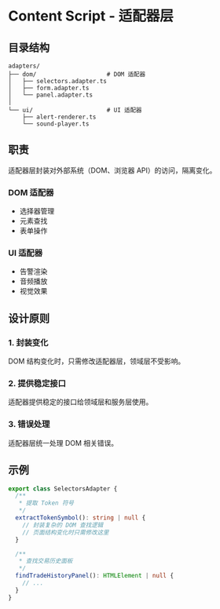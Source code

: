 # Content Script - 适配器层

## 目录结构

```
adapters/
├── dom/                    # DOM 适配器
│   ├── selectors.adapter.ts
│   ├── form.adapter.ts
│   └── panel.adapter.ts
│
└── ui/                     # UI 适配器
    ├── alert-renderer.ts
    └── sound-player.ts
```

## 职责

适配器层封装对外部系统（DOM、浏览器 API）的访问，隔离变化。

### DOM 适配器
- 选择器管理
- 元素查找
- 表单操作

### UI 适配器
- 告警渲染
- 音频播放
- 视觉效果

## 设计原则

### 1. 封装变化
DOM 结构变化时，只需修改适配器层，领域层不受影响。

### 2. 提供稳定接口
适配器提供稳定的接口给领域层和服务层使用。

### 3. 错误处理
适配器层统一处理 DOM 相关错误。

## 示例

```typescript
export class SelectorsAdapter {
  /**
   * 提取 Token 符号
   */
  extractTokenSymbol(): string | null {
    // 封装复杂的 DOM 查找逻辑
    // 页面结构变化时只需修改这里
  }

  /**
   * 查找交易历史面板
   */
  findTradeHistoryPanel(): HTMLElement | null {
    // ...
  }
}
```
